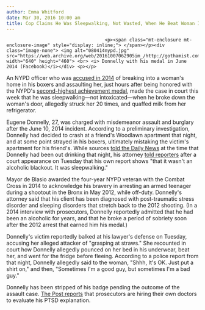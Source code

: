 ```yaml
---
author: Emma Whitford
date: Mar 30, 2016 10:00 am
title: Cop Claims He Was Sleepwalking, Not Wasted, When He Beat Woman Inside Her Apartment
---
```


	
										<p><span class="mt-enclosure mt-enclosure-image" style="display: inline;"> </span></p><div class="image-none"> <img alt="080414nypd.jpg" src="https://web.archive.org/web/20161007062905im_/http://gothamist.com/attachments/nyc_ewhitford/080414nypd.jpg" width="640" height="460"> <br> <i> Donnelly with his medal in June 2014 (Facebook)</i></div> <p></p>

<p>An NYPD officer who was <a href="https://web.archive.org/web/20161007062905/http://gothamist.com/2014/08/04/nypd_honors_violent_cop.php">accused in 2014</a> of breaking into a woman&apos;s home in his boxers and assaulting her, just hours after being honored with the NYPD&apos;s <a href="https://web.archive.org/web/20161007062905/http://gothamist.com/2014/06/25/after_being_honored_by_de_blasio_co.php">second-highest achievement medal</a>, made the case in court this week that he was sleepwalking&#x2014;not intoxicated&#x2014;when he broke down the woman&apos;s door, allegedly struck her 20 times, and quaffed milk from her refrigerator. </p>

<p>Eugene Donnelly, 27, was charged with misdemeanor assault and burglary after the June 10, 2014 incident. According to a preliminary investigation, Donnelly had decided to crash at a friend&apos;s Woodlawn apartment that night, and at some point strayed in his boxers, ultimately mistaking the victim&apos;s apartment for his friend&apos;s. While sources <a href="https://web.archive.org/web/20161007062905/http://www.nydailynews.com/new-york/exclusive-drunk-nearly-naked-hero-found-stranger-apartment-receiving-medal-article-1.1842851">told the Daily News</a> at the time that Donnelly had been out drinking that night, his attorney <a href="https://web.archive.org/web/20161007062905/http://www.nydailynews.com/new-york/nypd-sleepwalking-assaulted-woman-lawyer-article-1.2581550">told reporters</a> after a court appearance on Tuesday that his own report shows &quot;that it wasn&apos;t an alcoholic blackout. It was sleepwalking.&quot; </p>

<p>Mayor de Blasio awarded the four-year NYPD veteran with the Combat Cross in 2014 to acknowledge his bravery in arresting an armed teenager during a shootout in the Bronx in May 2012, while off-duty. Donnelly&apos;s attorney said that his client has been diagnosed with post-traumatic stress disorder and sleeping disorders that stretch back to the 2012 shooting. (In a 2014 interview with prosecutors, Donnelly reportedly admitted that he had been an alcoholic for years, and that he broke a period of sobriety soon after the 2012 arrest that earned him his medal.) </p>

<p>Donnelly&apos;s victim reportedly balked at his lawyer&apos;s defense on Tuesday, accusing her alleged attacker of &quot;grasping at straws.&quot; She recounted in court how Donnelly allegedly pounced on her bed in his underwear, beat her, and went for the fridge before fleeing. According to a police report from that night, Donnelly allegedly said to the woman, &quot;Shhh, It&apos;s OK. Just put a shirt on,&quot; and then, &quot;Sometimes I&apos;m a good guy, but sometimes I&apos;m a bad guy.&quot;</p>

<p>Donnelly has been stripped of his badge pending the outcome of the assault case. <a href="https://web.archive.org/web/20161007062905/http://nypost.com/2016/03/29/cop-accused-of-punching-woman-in-face-says-he-was-sleepwalking/">The Post reports</a> that prosecutors are hiring their own doctors to evaluate his PTSD explanation. </p>					
										
									
				